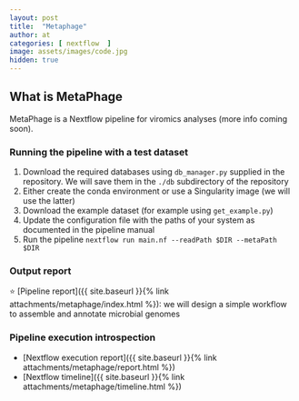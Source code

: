 ```yaml
---
layout: post
title:  "Metaphage"
author: at
categories: [ nextflow  ]
image: assets/images/code.jpg
hidden: true
---
```


## What is MetaPhage

MetaPhage is a Nextflow pipeline for viromics analyses (more info coming soon).

### Running the pipeline with a test dataset

1. Download the required databases using `db_manager.py` supplied in the repository. We will save them in the `./db` subdirectory of the repository
2. Either create the conda environment or use a Singularity image (we will use the latter)
3. Download the example dataset (for example using `get_example.py`)
4. Update the configuration file with the paths of your system as documented in the pipeline manual
5. Run the pipeline `nextflow run main.nf --readPath $DIR --metaPath $DIR`

### Output report

:star: [Pipeline report]({{ site.baseurl }}{% link attachments/metaphage/index.html %}): we will design a simple workflow to assemble and annotate microbial genomes


### Pipeline execution introspection

* [Nextflow execution report]({{ site.baseurl }}{% link attachments/metaphage/report.html %})
* [Nextflow timeline]({{ site.baseurl }}{% link attachments/metaphage/timeline.html %})